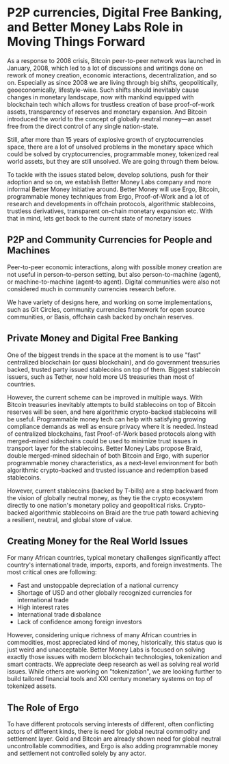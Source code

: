 P2P currencies, Digital Free Banking, and Better Money Labs Role in Moving Things Forward
=========================================================================================

As a response to 2008 crisis, Bitcoin peer-to-peer network was launched in January, 2008, which led to a lot of discussions and writings
done on rework of money creation, economic interactions, decentralization, and so on. Especially as since 2008 we are living through big shifts, geopolitically, geoeconomically, lifestyle-wise. Such shifts should inevitably cause changes in monetary landscape, now with mankind equipped with blockchain tech which allows for trustless creation of base proof-of-work assets, transparency of reserves and monetary expansion.
And Bitcoin introduced the world to the concept of globally neutral money—an asset free from the direct control of any single nation-state.

Still, after more than 15 years of explosive growth of cryptocurrencies space, there are a lot of unsolved problems in the monetary space which could be solved by cryptocurrencies, programmable money, tokenized real world assets, but they are still unsolved. We are going through
them below.

To tackle with the issues stated below, develop solutions, push for their adoption and so on, we establish Better Money Labs company and more informal Better Money Initiative around. Better Money will use Ergo, Bitcoin, programmable money techniques from Ergo, Proof-of-Work and a lot of research and developments in offchain protocols, algorithmic stablecoins, trustless derivatives, transparent on-chain monetary expansion etc. With that in mind, lets get back to the current state of monetary issues


P2P and Community Currencies for People and Machines
--------------------------------------

Peer-to-peer economic interactions, along with possible money creation are not useful in person-to-person setting, 
but also person-to-machine (agent), or machine-to-machine (agent-to agent). Digital communities were also not considered
much in community currencies research before.

We have variety of designs here, and working on some implementations, such as Git Circles, community currencies 
framework for open source communities, or Basis, offchain cash backed by onchain reserves.

Private Money and Digital Free Banking
--------------------------------------

One of the biggest trends in the space at the moment is to use "fast" centralized blockchain (or quasi blockchain), and do government
treasuries backed, trusted party issued stablecoins on top of them. Biggest stablecoin issuers, such as Tether, now hold 
more US treasuries than most of countries. 

However, the current scheme can be improved in multiple ways. With Bitcoin treasuries inevitably attempts to 
build stablecoins on top of Bitcoin reserves will be seen, and here algorithmic crypto-backed stablecoins will be useful. 
Programmable money tech can help with satisfying growing compliance demands as well as ensure privacy where it is needed. 
Instead of centralized blockchains, fast Proof-of-Work based protocols along with merged-mined sidechains could be used 
to minimize trust issues in transport layer for the stablecoins. Better Money Labs propose Braid, double merged-mined 
sidechain of both Bitcoin and Ergo, with superior programmable money characteristics, as a next-level environment for 
both algorithmic crypto-backed and trusted issuance and redemption based stablecoins.

However, current stablecoins (backed by T-bills) are a step backward from the vision of globally neutral money, as 
they tie the crypto ecosystem directly to one nation's monetary policy and geopolitical risks. Crypto-backed algorithmic 
stablecoins on Braid are the true path toward achieving a resilient, neutral, and global store of value. 

Creating Money for the Real World Issues
----------------------------------------

For many African countries, typical monetary challenges significantly affect country's international trade, imports, 
exports, and foreign investments. The most critical ones are following:

* Fast and unstoppable depreciation of a national currency
* Shortage of USD and other globally recognized currencies for international trade
* High interest rates
* International trade disbalance
* Lack of confidence among foreign investors

However, considering unique richness of many African countries in commodities, most appreciated kind of money, historically, 
this status quo is just weird and unacceptable. Better Money Labs is focused on solving exactly those issues with modern 
blockchain technologies, tokenization and smart contracts. We appreciate deep research as well as solving real world issues. 
While others are working on "tokenization", we are looking further to build tailored financial tools and XXI century monetary 
systems on top of tokenized assets.


The Role of Ergo
----------------

To have different protocols serving interests of different, often conflicting actors of different kinds, there is 
need for global neutral commodity and settlement layer. Gold and Bitcoin are already shown need for global neutral 
uncontrollable commodities, and Ergo is also adding programmable money and settlement not controlled solely by 
any actor.